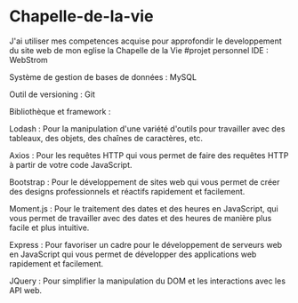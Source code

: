 # Chapelle-de-la-vie 
J'ai utiliser mes competences acquise pour approfondir le
developpement du site web de mon eglise
la Chapelle de la Vie 
#projet personnel
IDE : WebStrom

Système de gestion de bases de données : MySQL

Outil de versioning : Git

Bibliothèque et framework : 

Lodash : Pour la manipulation d'une variété d'outils pour travailler avec des tableaux, des objets, des chaînes de caractères, etc.

Axios : Pour les requêtes HTTP qui vous permet de faire des requêtes HTTP à partir de votre code JavaScript.

Bootstrap : Pour le développement de sites web qui vous permet de créer des designs professionnels et réactifs rapidement et facilement.

Moment.js : Pour le traitement des dates et des heures en JavaScript, qui vous permet de travailler avec des dates et des heures de manière plus facile et plus intuitive.

Express : Pour favoriser un cadre pour le développement de serveurs web en JavaScript qui vous permet de développer des applications web rapidement et facilement.

JQuery : Pour simplifier la manipulation du DOM et les interactions avec les API web.



